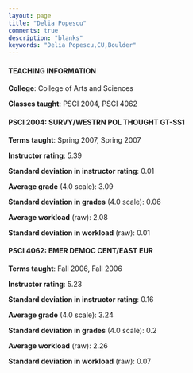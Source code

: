 ```yaml
---
layout: page
title: "Delia Popescu" 
comments: true
description: "blanks"
keywords: "Delia Popescu,CU,Boulder"
---
```

<head>
<script src="https://ajax.googleapis.com/ajax/libs/jquery/2.1.3/jquery.min.js"></script>
<script src="https://dl.dropboxusercontent.com/s/pc42nxpaw1ea4o9/highcharts.js?dl=0"></script>
<!-- <script src="../assets/js/highcharts.js"></script> -->
<style type="text/css">@font-face {
	font-family: "Bebas Neue";
	src: url(https://www.filehosting.org/file/details/544349/BebasNeue Regular.otf) format("opentype");
	}
	h1.Bebas { 
		font-family: "Bebas Neue", Verdana, Tahoma;
	}
</style>
</head>
	   
#### TEACHING INFORMATION

**College**: College of Arts and Sciences

**Classes taught**: PSCI 2004, PSCI 4062

#### PSCI 2004: SURVY/WESTRN POL THOUGHT GT-SS1

**Terms taught**: Spring 2007, Spring 2007

**Instructor rating**: 5.39

**Standard deviation in instructor rating**: 0.01

**Average grade** (4.0 scale): 3.09

**Standard deviation in grades** (4.0 scale): 0.06

**Average workload** (raw): 2.08

**Standard deviation in workload** (raw): 0.01

#### PSCI 4062: EMER DEMOC CENT/EAST EUR

**Terms taught**: Fall 2006, Fall 2006

**Instructor rating**: 5.23

**Standard deviation in instructor rating**: 0.16

**Average grade** (4.0 scale): 3.24

**Standard deviation in grades** (4.0 scale): 0.2

**Average workload** (raw): 2.26

**Standard deviation in workload** (raw): 0.07

